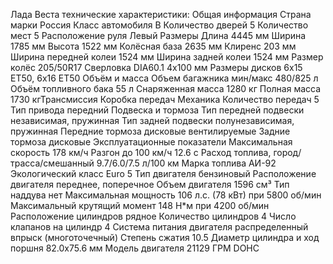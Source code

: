 Лада Веста технические характеристики:
Общая информация
Страна марки Россия 
Класс автомобиля B 
Количество дверей 5 
Количество мест 5 
Расположение руля Левый 
Размеры
Длина 4445 мм
Ширина 1785 мм
Высота 1522 мм
Колёсная база 2635 мм
Клиренс 203 мм
Ширина передней колеи 1524 мм
Ширина задней колеи 1524 мм
Размер колёс 205/50R17 
Сверловка DIA60.1 4x100 мм
Размеры дисков 6x15 ET50, 6x16 ET50 
Объём и масса
Объем багажника мин/макс 480/825 л
Объём топливного бака 55 л
Снаряженная масса 
1280 кг Полная масса 
1730 кгТрансмиссия
Коробка передач Механика 
Количество передач 5 
Тип привода передний 
Подвеска и тормоза
Тип передней подвески независимая, пружинная 
Тип задней подвески полунезависимая, пружинная 
Передние тормоза дисковые вентилируемые 
Задние тормоза дисковые 
Эксплуатационные показатели
Максимальная скорость 178 км/ч
Разгон до 100 км/ч 12.6 с
Расход топлива, город/трасса/смешанный 9.7/6.0/7.5 л/100 км
Марка топлива АИ-92 
Экологический класс Euro 5
Тип двигателя бензиновый 
Расположение двигателя переднее, поперечное 
Объем двигателя 1596 см³
Тип наддува нет 
Максимальная мощность 106 л.с. (78 кВт) при 5800 об/мин
Максимальный крутящий момент 148 Н*м при 4200 об/мин
Расположение цилиндров рядное 
Количество цилиндров 4 
Число клапанов на цилиндр 4 
Система питания двигателя распределенный впрыск (многоточечный) 
Степень сжатия 10.5 
Диаметр цилиндра и ход поршня 82.0x75.6 мм
Модель двигателя 21129
ГРМ DOHC 